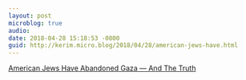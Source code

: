 ```yaml
---
layout: post
microblog: true
audio: 
date: 2018-04-28 15:18:53 -0800
guid: http://kerim.micro.blog/2018/04/28/american-jews-have.html
---
```

[American Jews Have Abandoned Gaza — And The Truth](https://forward.com/opinion/399738/american-jews-have-abandoned-gaza-and-the-truth/)

